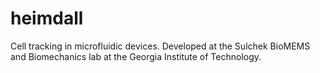 # heimdall
Cell tracking in microfluidic devices. Developed at the Sulchek BioMEMS and Biomechanics lab at the Georgia Institute of Technology.
